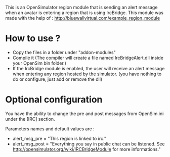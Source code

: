 This is an OpenSimulator region module that is sending an alert message when an avatar is entering a region that is using IrcBridge.
This module was made with the help of : http://bluewallvirtual.com/example_region_module

# How to use ?

 * Copy the files in a folder under "addon-modules"
 * Compile it (The compiler will create a file named IrcBridgeAlert.dll inside your OpenSim bin folder.)
 * If the IrcBridge module is enabled, the user will receive an alert message when entering any region hosted by the simulator. (you have nothing to do or configure, just add or remove the dll)

# Optional configuration
You have the ability to change the pre and post messages from OpenSim.ini under the [IRC] section.

Parameters names and default values are :

 * alert_msg_pre = "This region is linked to irc."
 * alert_msg_post = "Everything you say in public chat can be listened. See http://opensimulator.org/wiki/IRCBridgeModule for more informations."
